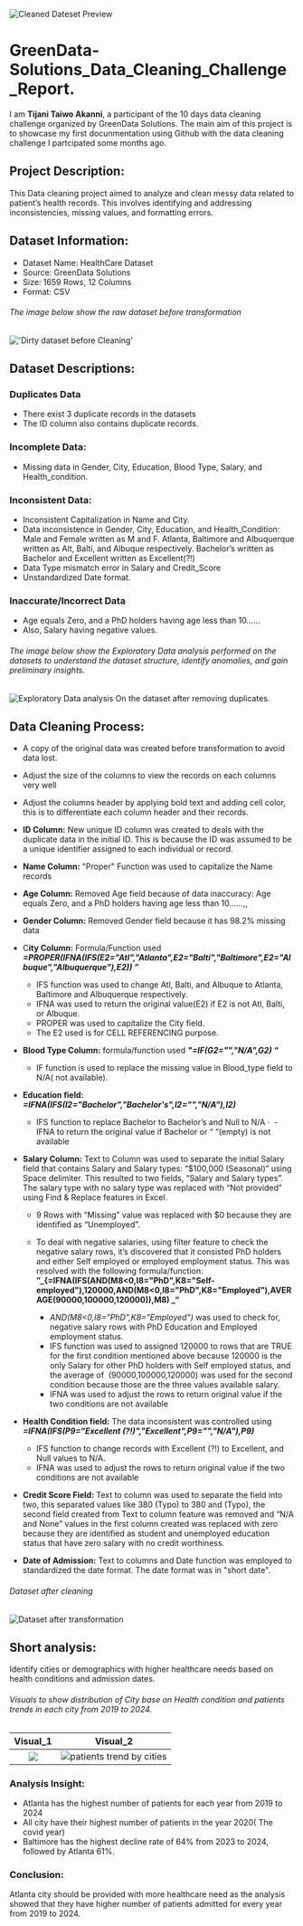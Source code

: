 ![Cleaned Dateset Preview](cleaned_data.png)

# GreenData-Solutions_Data_Cleaning_Challenge_Report.
I am **Tijani Taiwo Akanni**, a participant of the 10 days data cleaning challenge organized by GreenData Solutions. The main aim of this project is to showcase my first docunmentation using Github with
the data cleaning challenge I partcipated some months ago.

## Project Description: 
This Data cleaning project aimed to analyze and clean messy data related to patient’s health records. This involves identifying and addressing inconsistencies, missing values, and formatting errors.

## Dataset Information:
- Dataset Name: HealthCare Dataset <br>
- Source: GreenData Solutions <br>
- Size: 1659 Rows, 12 Columns <br>
- Format: CSV
###### The image below show the raw dataset before transformation
!['Dirty dataset before Cleaning'](dirty_dataset.png)

## Dataset Descriptions:
###  Duplicates Data
- There exist 3 duplicate records in the datasets
- The ID column also contains duplicate records.

### Incomplete Data:
- Missing data in Gender, City, Education, Blood Type, Salary, and Health_condition.

### Inconsistent Data:
- Inconsistent Capitalization in Name and City.
- Data inconsistence in Gender, City, Education, and Health_Condition: Male and Female written as M and F.  Atlanta, Baltimore and Albuquerque written as Alt, Balti, and Albuque respectively. Bachelor’s written as Bachelor and Excellent written as Excellent(?!)
- Data Type mismatch error in Salary and Credit_Score
- Unstandardized Date format.

### Inaccurate/Incorrect Data
- Age equals Zero, and a PhD holders having age less than 10......
- Also, Salary having negative values.

###### The image below show the Exploratory Data analysis performed on the datasets to understand the dataset structure, identify anomalies, and gain preliminary insights.
![Exploratory Data analysis On the dataset after removing duplicates.](EDA.png)

## Data Cleaning Process:
- A copy of the original data was created before transformation to avoid data lost.
- Adjust the size of the columns to view the records on each columns very well
- Adjust the columns header by applying bold text and adding cell color, this is to differentiate each column header and their records.
- **ID Column:** New unique ID column was created to deals with the duplicate data in the initial ID. This is because the ID was assumed to be a unique identifier assigned to each individual or record.
- **Name Column:** "Proper" Function was used to capitalize the Name records
- **Age Column:** Removed Age field because of  data inaccuracy: Age equals Zero, and a PhD holders having age less than 10......,,
- **Gender Column:** Removed Gender field because it has 98.2% missing data
- C**ity Column:** Formula/Function used **_=PROPER(IFNA(IFS(E2="Atl","Atlanta",E2="Balti","Baltimore",E2="Albuque","Albuquerque"),E2)) ”_**

  - IFS function was used to change Atl, Balti, and Albuque to Atlanta, Baltimore and Albuquerque respectively. <br>
  - IFNA was used to return the original value(E2) if E2 is not Atl, Balti, or Albuque. <br>
  - PROPER was used to capitalize the City field.
  - The E2 used is for CELL REFERENCING purpose.
    
- **Blood Type Column:** formula/function used **_"=IF(G2="","N/A",G2) “_**
  - IF function is used to replace the missing value in Blood_type field to N/A( not available).

- **Education field:**
    **_=IFNA(IFS(I2="Bachelor","Bachelor's",I2="","N/A"),I2)_**
    - IFS function to replace Bachelor to Bachelor’s and Null to N/A
·   - IFNA to return the original value if Bachelor or “ “(empty) is not available

- **Salary Column:** Text to Column was used to separate the initial Salary field that contains Salary and Salary types: “$100,000 (Seasonal)” using Space delimiter.
  This resulted to two fields, “Salary and Salary types”. The salary type with no salary type was replaced with “Not provided” using Find & Replace features in Excel.
 
     - 9 Rows with “Missing” value was replaced with $0 because they are identified as “Unemployed”.
     - To deal with negative salaries, using filter feature to check the negative salary rows, it’s discovered that it consisted PhD holders and either Self employed or employed employment status. This was resolved with the following formula/function:
      **”_{=IFNA(IFS(AND(M8<0,I8="PhD",K8="Self-employed"),120000,AND(M8<0,I8="PhD",K8="Employed"),AVERAGE(90000,100000,120000)),M8) _“**
       
       - _AND(M8<0,I8="PhD",K8="Employed")_ was used to check for, negative salary rows with PhD Education and Employed employment status.
       - IFS function was used to assigned 120000 to rows that are TRUE for the first condition mentioned above because 120000 is the only Salary for other PhD holders with Self employed status, and the average of  (90000,100000,120000) was used for the second condition because those are the three values available salary.
       - IFNA was used to adjust the rows to return original value if the two conditions are not available

- **Health Condition field:** The data inconsistent was controlled using
**_=IFNA(IFS(P9="Excellent (?!)","Excellent",P9="","N/A"),P9)_**
  
   *  IFS function to change records with Excellent (?!) to Excellent, and Null values to N/A.
  * IFNA was used to adjust the rows to return original value if the two conditions are not available

- **Credit Score Field:** Text to column was used to separate the field into two, this separated values like 380 (Typo) to 380 and (Typo), the second field created from Text to column feature was removed and “N/A and None” values in the first column created was replaced with zero because they are identified as student and unemployed education status that have zero salary with no credit worthiness.

- **Date of Admission:** Text to columns and Date function was employed to standardized the date format. The date format was in "short date".

###### Dataset after cleaning
![Dataset after transformation](cleaned_data.png)

## Short analysis: 
Identify cities or demographics with higher healthcare needs based on health conditions and admission dates.

###### Visuals to show distribution of City base on Health condition and patients trends in each city from 2019 to 2024.

| Visual_1    |   Visual_2 |
|:-----------:|:-----------:|
|![](bar_chart.png)|![patients trend by cities](Line_chart.png)|


### Analysis Insight:
- Atlanta has the highest number of patients for each year from 2019 to 2024
- All city have their highest number of patients in the year 2020( The covid year)
- Baltimore has the highest decline rate of 64% from 2023 to 2024, followed by Atlanta 61%.

### Conclusion: 
Atlanta city should be provided with more healthcare need as the analysis showed that they have higher number of patients admitted for every year from 2019 to 2024.
